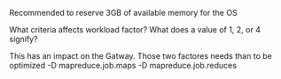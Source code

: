 Recommended to reserve 3GB of available memory for the OS


What criteria affects workload factor? What does a value of 1, 2, or 4 signify?

This has an impact on the Gatway.
Those two factores needs than to be optimized
-D mapreduce.job.maps
-D mapreduce.job.reduces

